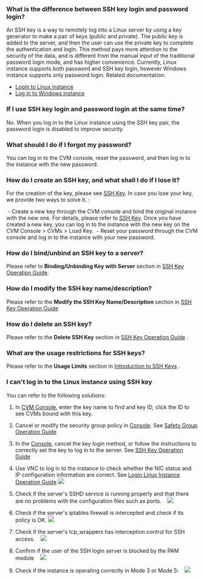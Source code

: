 ### What is the difference between SSH key login and password login?
An SSH key is a way to remotely log into a Linux server by using a key generator to make a pair of keys (public and private). The public key is added to the server, and then the user can use the private key to complete the authentication and login. This method pays more attention to the security of the data, and is different from the manual input of the traditional password login mode, and has higher convenience.
Currently, Linux instance supports both password and SSH key login, however Windows instance supports only password login. Related documentation:
- [Login to Linux instance](https://intl.cloud.tencent.com/document/product/213/5436)
- [Log in to Windows instance](https://intl.cloud.tencent.com/document/product/213/5435)

### If I use SSH key login and password login at the same time?
No. When you log in to the Linux instance using the SSH key pair, the password login is disabled to improve security. 

### What should I do if I forgot my password?
You can log in to the CVM console, reset the password, and then log in to the instance with the new password.

### How do I create an SSH key, and what shall I do if I lose it?
For the creation of the key, please see [SSH Key](https://intl.cloud.tencent.com/document/product/213/16691). In case you lose your key, we provide two ways to solve it. :

 - Create a new key through the CVM console and bind the original instance with the new one. For details, please refer to [SSH Key](https://intl.cloud.tencent.com/document/product/213/16691). Once you have created a new key, you can log in to the instance with the new key on the CVM Console > CVMs > Load Key.
 - Reset your password through the CVM console and log in to the instance with your new password. 

### How do I bind/unbind an SSH key to a server?

Please refer to **Binding/Unbinding Key with Server** section in [SSH Key Operation Guide](https://intl.cloud.tencent.com/document/product/213/16691).

### How do I modify the SSH key name/description?

Please refer to the **Modify the SSH Key Name/Description** section in [SSH Key Operation Guide](https://intl.cloud.tencent.com/document/product/213/16691) 

### How do I delete an SSH key?

Please refer to the **Delete SSH Key** section in [SSH Key Operation Guide](https://intl.cloud.tencent.com/document/product/213/16691) .

### What are the usage restrictions for SSH keys?

Please refer to the **Usage Limits** section in [Introduction to SSH Keys](https://intl.cloud.tencent.com/document/product/213/6092) .

### I can't log in to the Linux instance using SSH key

You can refer to the following solutions:

1. In [CVM Console](https://console.cloud.tencent.com/cvm/sshkey), enter the key name to find and key ID, click the ID to see CVMs bound with this key.

2. Cancel or modify the security group policy in [Console](https://console.cloud.tencent.com/cvm/securitygroup). See [Safety Group Operation Guide](https://intl.cloud.tencent.com/document/product/213/18197)

3. In the [Console](https://console.cloud.tencent.com/cvm/sshkey), cancel the key login method, or follow the instructions to correctly set the key to log in to the server. See [SSH Key Operation Guide](https://intl.cloud.tencent.com/document/product/213/16691)

4. Use VNC to log in to the instance to check whether the NIC status and IP configuration information are correct. See [Login Linux Instance Operation Guide](https://cloud.tencent.com/document/product/213/5436)
![](https://main.qcloudimg.com/raw/17fa30409db52577fc8fed99a43264d2.png)

5. Check if the server's SSHD service is running properly and that there are no problems with the configuration files such as ports.
   ![](https://main.qcloudimg.com/raw/32364a0beac01cc63c82d61ebadf89c2.png)

6. Check if the server's iptables firewall is intercepted and check if its policy is OK. ![](https://main.qcloudimg.com/raw/9dbc3baa79c24673e59fb228cc57afad.png)

7. Check if the server's tcp_wrappers has interception control for SSH access.
   ![](https://main.qcloudimg.com/raw/76ac9f09b606cbd7f2121f4306ff3bc8.png)

8. Confirm if the user of the SSH login server is blocked by the PAM module 
   ![](https://main.qcloudimg.com/raw/c7af6184b32867d0eb77cdfe1c362d04.png)

9. Check if the instance is operating correctly in Mode 3 or Mode 5:
   ![](https://main.qcloudimg.com/raw/0371d6b8c5a0b89ac70cff6b56adf3be.png)

